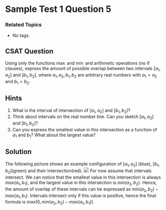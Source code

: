 # Sample Test 1 Question 5

### Related Topics
- No tags.

## CSAT Question
Using only the functions $\max$ and $\min$ and arithmetic operations (no $\text{if}$ clauses), express the amount of possible overlap between two intervals $[a_1,a_2]$ and $[b_1,b_2]$, where $a_1,a_2,b_1,b_2$ are arbitrary real numbers with $a_1<a_2$ and $b_1<b_2$.

## Hints
1. What is the interval of intersection of $[a_1,a_2]$ and $[b_1,b_2]$?
2. Think about intervals on the real number line. Can you sketch $[a_1,a_2]$ and $[b_1,b_2]$?
3.  Can you express the smallest value in this intersection as a function of $a_1$ and $b_1$?  What about the largest value?

## Solution
The following picture shows an example configuration of  $[a_1,a_2]$ (blue), $[b_1,b_2]$(green) and their intersection(red).
![](https://i.imgur.com/1xztGXc.png)
For now assume that intervals intersect. We can notice that the smallest value in this intersection is always $max(a_1, b_1)$, and the largest value in this intersection is $min(a_2,b_2)$. Hence, the amount of overlap of these intervals can be expressed as $min(a_2,b_2)-max(a_1, b_1)$. Intervals intersect only if this value is positive, hence the final formula is $max(0,min(a_2,b_2)-max(a_1, b_1)).$